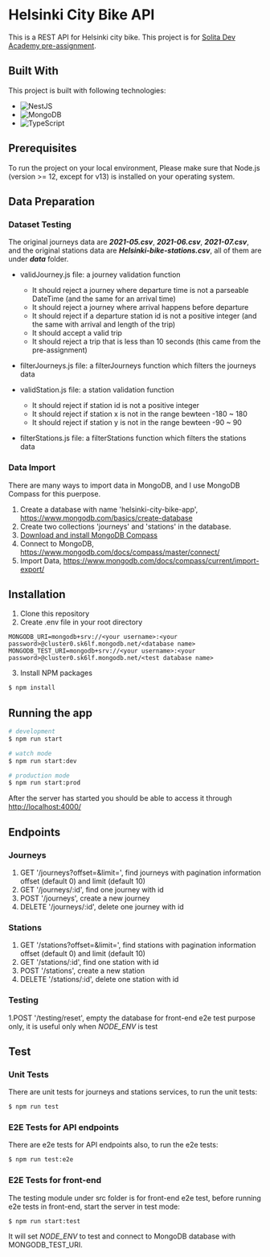 # Helsinki City Bike API

This is a REST API for Helsinki city bike. This project is for [Solita Dev Academy pre-assignment](https://github.com/solita/dev-academy-2023-exercise).

## Built With

This project is built with following technologies:
* ![NestJS](https://img.shields.io/badge/NestJS-E0234E?logo=nestjs&logoColor=white)
* ![MongoDB](https://img.shields.io/badge/MongoDB-4ea94b.svg?logo=mongodb&logoColor=white)
* ![TypeScript](https://img.shields.io/badge/TypeScript-007ACC.svg?logo=typescript&logoColor=white)

## Prerequisites

To run the project on your local environment, Please make sure that Node.js (version >= 12, except for v13) is installed on your operating system.

## Data Preparation

### Dataset Testing
The original journeys data are ***2021-05.csv***, ***2021-06.csv***, ***2021-07.csv***, and the original stations data are ***Helsinki-bike-stations.csv***, all of them are under ***data*** folder. 
* validJourney.js file: a journey validation function
   * It should reject a journey where departure time is not a parseable DateTime (and the same for an arrival time)
   * It should reject a journey where arrival happens before departure
   * It should reject if a departure station id is not a positive integer (and the same with arrival and length of the trip)
   * It should accept a valid trip
   * It should reject a trip that is less than 10 seconds (this came from the pre-assignment)
    
* filterJourneys.js file: a filterJourneys function which filters the journeys data
* validStation.js file: a station validation function
   * It should reject if station id is not a positive integer
   * It should reject if station x is not in the range bewteen -180 ~ 180
   * It should reject if station y is not in the range bewteen -90 ~ 90
* filterStations.js file: a filterStations function which filters the stations data

### Data Import

There are many ways to import data in MongoDB, and I use MongoDB Compass for this puerpose. 
1. Create a database with name 'helsinki-city-bike-app', https://www.mongodb.com/basics/create-database
2. Create two collections 'journeys' and 'stations' in the database.
3. [Download and install MongoDB Compass](https://www.mongodb.com/docs/compass/master/install/?_ga=2.239545610.828859960.1684698811-745070963.1679086569&_gac=1.258739832.1684761270.CjwKCAjwpayjBhAnEiwA-7ena6WR8oZ9nKF3443BeDyPspH4lc_IhzG8P4hl2fcriAVC_aBjowyPyRoCdrYQAvD_BwE)
4. Connect to MongoDB, https://www.mongodb.com/docs/compass/master/connect/
5. Import Data, https://www.mongodb.com/docs/compass/current/import-export/

## Installation

1. Clone this repository
2. Create .env file in your root directory
```
MONGODB_URI=mongodb+srv://<your username>:<your password>@cluster0.sk6lf.mongodb.net/<database name>
MONGODB_TEST_URI=mongodb+srv://<your username>:<your password>@cluster0.sk6lf.mongodb.net/<test database name>
```
3. Install NPM packages

```bash
$ npm install
```

## Running the app

```bash
# development
$ npm run start

# watch mode
$ npm run start:dev

# production mode
$ npm run start:prod
```
After the server has started you should be able to access it through [http://localhost:4000/](http://localhost:4000/)

## Endpoints

### Journeys

1. GET '/journeys?offset=&limit=', find journeys with pagination information offset (default 0) and limit (default 10)
2. GET '/journeys/:id', find one journey with id
3. POST '/journeys', create a new journey
4. DELETE '/journeys/:id', delete one journey with id

### Stations
1. GET '/stations?offset=&limit=', find stations with pagination information offset (default 0) and limit (default 10)
2. GET '/stations/:id', find one station with id
3. POST '/stations', create a new station
4. DELETE '/stations/:id', delete one station with id

### Testing
1.POST '/testing/reset', empty the database for front-end e2e test purpose only, it is useful only when *NODE_ENV* is test

## Test

### Unit Tests
There are unit tests for journeys and stations services, to run the unit tests:

```bash
$ npm run test
```

### E2E Tests for API endpoints
There are e2e tests for API endpoints also, to run the e2e tests:

```bash
$ npm run test:e2e
```

### E2E Tests for front-end
The testing module under src folder is for front-end e2e test, before running e2e tests in front-end, start the server in test mode:

```bash
$ npm run start:test
```

It will set *NODE_ENV* to test and connect to MongoDB database with MONGODB_TEST_URI.  

